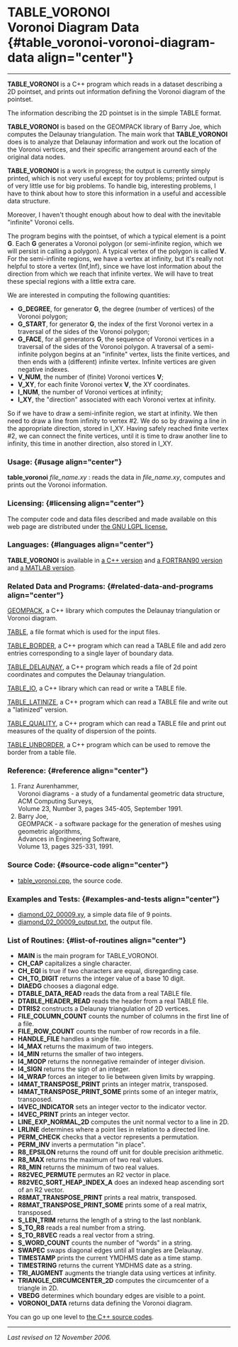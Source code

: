 TABLE\_VORONOI\
Voronoi Diagram Data {#table_voronoi-voronoi-diagram-data align="center"}
====================

------------------------------------------------------------------------

**TABLE\_VORONOI** is a C++ program which reads in a dataset describing
a 2D pointset, and prints out information defining the Voronoi diagram
of the pointset.

The information describing the 2D pointset is in the simple TABLE
format.

**TABLE\_VORONOI** is based on the GEOMPACK library of Barry Joe, which
computes the Delaunay triangulation. The main work that
**TABLE\_VORONOI** does is to analyze that Delaunay information and work
out the location of the Voronoi vertices, and their specific arrangement
around each of the original data nodes.

**TABLE\_VORONOI** is a work in progress; the output is currently simply
printed, which is not very useful except for toy problems; printed
output is of very little use for big problems. To handle big,
interesting problems, I have to think about how to store this
information in a useful and accessible data structure.

Moreover, I haven't thought enough about how to deal with the inevitable
"infinite" Voronoi cells.

The program begins with the pointset, of which a typical element is a
point **G**. Each **G** generates a Voronoi polygon (or semi-infinite
region, which we will persist in calling a polygon). A typical vertex of
the polygon is called **V**. For the semi-infinite regions, we have a
vertex at infinity, but it's really not helpful to store a vertex
(Inf,Inf), since we have lost information about the direction from which
we reach that infinite vertex. We will have to treat these special
regions with a little extra care.

We are interested in computing the following quantities:

-   **G\_DEGREE**, for generator **G**, the degree (number of vertices)
    of the Voronoi polygon;
-   **G\_START**, for generator **G**, the index of the first Voronoi
    vertex in a traversal of the sides of the Voronoi polygon;
-   **G\_FACE**, for all generators **G**, the sequence of Voronoi
    vertices in a traversal of the sides of the Voronoi polygon. A
    traversal of a semi-infinite polygon begins at an "infinite" vertex,
    lists the finite vertices, and then ends with a (different) infinite
    vertex. Infinite vertices are given negative indexes.
-   **V\_NUM**, the number of (finite) Voronoi vertices **V**;
-   **V\_XY**, for each finite Voronoi vertex **V**, the XY coordinates.
-   **I\_NUM**, the number of Voronoi vertices at infinity;
-   **I\_XY**, the "direction" associated with each Voronoi vertex at
    infinity.

So if we have to draw a semi-infinite region, we start at infinity. We
then need to draw a line from infinity to vertex \#2. We do so by
drawing a line in the appropriate direction, stored in I\_XY. Having
safely reached finite vertex \#2, we can connect the finite vertices,
until it is time to draw another line to infinity, this time in another
direction, also stored in I\_XY.

### Usage: {#usage align="center"}

 **table\_voronoi** *file\_name.xy* 
:   reads the data in *file\_name.xy*, computes and prints out the
    Voronoi information.

### Licensing: {#licensing align="center"}

The computer code and data files described and made available on this
web page are distributed under [the GNU LGPL
license.](../../txt/gnu_lgpl.txt)

### Languages: {#languages align="center"}

**TABLE\_VORONOI** is available in [a C++
version](../../master/table_voronoi/table_voronoi.md) and [a
FORTRAN90 version](../../f_src/table_voronoi/table_voronoi.md) and [a
MATLAB version](../../m_src/table_voronoi/table_voronoi.md).

### Related Data and Programs: {#related-data-and-programs align="center"}

[GEOMPACK](../../master/geompack/geompack.md), a C++ library which
computes the Delaunay triangulation or Voronoi diagram.

[TABLE](../../data/table/table.md), a file format which is used for
the input files.

[TABLE\_BORDER](../../master/table_border/table_border.md), a C++
program which can read a TABLE file and add zero entries corresponding
to a single layer of boundary data.

[TABLE\_DELAUNAY](../../master/table_delaunay/table_delaunay.md), a
C++ program which reads a file of 2d point coordinates and computes the
Delaunay triangulation.

[TABLE\_IO](../../master/table_io/table_io.md), a C++ library which
can read or write a TABLE file.

[TABLE\_LATINIZE](../../master/table_latinize/table_latinize.md), a
C++ program which can read a TABLE file and write out a "latinized"
version.

[TABLE\_QUALITY](../../master/table_quality/table_quality.md), a C++
program which can read a TABLE file and print out measures of the
quality of dispersion of the points.

[TABLE\_UNBORDER](../../master/table_unborder/table_unborder.md), a
C++ program which can be used to remove the border from a table file.

### Reference: {#reference align="center"}

1.  Franz Aurenhammer,\
    Voronoi diagrams - a study of a fundamental geometric data
    structure,\
    ACM Computing Surveys,\
    Volume 23, Number 3, pages 345-405, September 1991.
2.  Barry Joe,\
    GEOMPACK - a software package for the generation of meshes using
    geometric algorithms,\
    Advances in Engineering Software,\
    Volume 13, pages 325-331, 1991.

### Source Code: {#source-code align="center"}

-   [table\_voronoi.cpp](table_voronoi.cpp), the source code.

### Examples and Tests: {#examples-and-tests align="center"}

-   [diamond\_02\_00009.xy](diamond_02_00009.xy), a simple data file of
    9 points.
-   [diamond\_02\_00009\_output.txt](diamond_02_00009_output.txt), the
    output file.

### List of Routines: {#list-of-routines align="center"}

-   **MAIN** is the main program for TABLE\_VORONOI.
-   **CH\_CAP** capitalizes a single character.
-   **CH\_EQI** is true if two characters are equal, disregarding case.
-   **CH\_TO\_DIGIT** returns the integer value of a base 10 digit.
-   **DIAEDG** chooses a diagonal edge.
-   **DTABLE\_DATA\_READ** reads the data from a real TABLE file.
-   **DTABLE\_HEADER\_READ** reads the header from a real TABLE file.
-   **DTRIS2** constructs a Delaunay triangulation of 2D vertices.
-   **FILE\_COLUMN\_COUNT** counts the number of columns in the first
    line of a file.
-   **FILE\_ROW\_COUNT** counts the number of row records in a file.
-   **HANDLE\_FILE** handles a single file.
-   **I4\_MAX** returns the maximum of two integers.
-   **I4\_MIN** returns the smaller of two integers.
-   **I4\_MODP** returns the nonnegative remainder of integer division.
-   **I4\_SIGN** returns the sign of an integer.
-   **I4\_WRAP** forces an integer to lie between given limits by
    wrapping.
-   **I4MAT\_TRANSPOSE\_PRINT** prints an integer matrix, transposed.
-   **I4MAT\_TRANSPOSE\_PRINT\_SOME** prints some of an integer matrix,
    transposed.
-   **I4VEC\_INDICATOR** sets an integer vector to the indicator vector.
-   **I4VEC\_PRINT** prints an integer vector.
-   **LINE\_EXP\_NORMAL\_2D** computes the unit normal vector to a line
    in 2D.
-   **LRLINE** determines where a point lies in relation to a directed
    line.
-   **PERM\_CHECK** checks that a vector represents a permutation.
-   **PERM\_INV** inverts a permutation "in place".
-   **R8\_EPSILON** returns the round off unit for double precision
    arithmetic.
-   **R8\_MAX** returns the maximum of two real values.
-   **R8\_MIN** returns the minimum of two real values.
-   **R82VEC\_PERMUTE** permutes an R2 vector in place.
-   **R82VEC\_SORT\_HEAP\_INDEX\_A** does an indexed heap ascending sort
    of an R2 vector.
-   **R8MAT\_TRANSPOSE\_PRINT** prints a real matrix, transposed.
-   **R8MAT\_TRANSPOSE\_PRINT\_SOME** prints some of a real matrix,
    transposed.
-   **S\_LEN\_TRIM** returns the length of a string to the last
    nonblank.
-   **S\_TO\_R8** reads a real number from a string.
-   **S\_TO\_R8VEC** reads a real vector from a string.
-   **S\_WORD\_COUNT** counts the number of "words" in a string.
-   **SWAPEC** swaps diagonal edges until all triangles are Delaunay.
-   **TIMESTAMP** prints the current YMDHMS date as a time stamp.
-   **TIMESTRING** returns the current YMDHMS date as a string.
-   **TRI\_AUGMENT** augments the triangle data using vertices at
    infinity.
-   **TRIANGLE\_CIRCUMCENTER\_2D** computes the circumcenter of a
    triangle in 2D.
-   **VBEDG** determines which boundary edges are visible to a point.
-   **VORONOI\_DATA** returns data defining the Voronoi diagram.

You can go up one level to [the C++ source codes](../cpp_src.md).

------------------------------------------------------------------------

*Last revised on 12 November 2006.*
